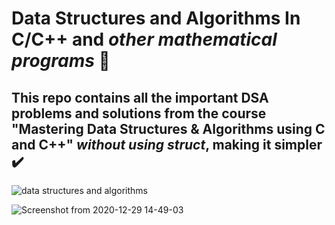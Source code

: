 # Data Structures and Algorithms In C/C++ and *other mathematical programs* 🤠

## This repo contains all the important DSA problems and solutions from the course "Mastering Data Structures &amp; Algorithms using C and C++" *without using struct*, making it simpler ✔️

![data structures and algorithms](https://user-images.githubusercontent.com/55017730/103276184-dedb7a80-49eb-11eb-85af-7f6ddab54663.gif)

![Screenshot from 2020-12-29 14-49-03](https://user-images.githubusercontent.com/55017730/103273369-27dc0080-49e5-11eb-92d1-54da2b351f5c.png)
